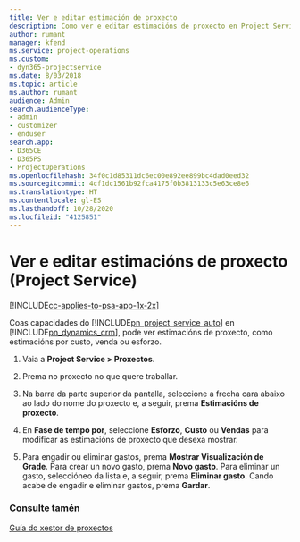 ```yaml
---
title: Ver e editar estimación de proxecto
description: Como ver e editar estimacións de proxecto en Project Service
author: rumant
manager: kfend
ms.service: project-operations
ms.custom:
- dyn365-projectservice
ms.date: 8/03/2018
ms.topic: article
ms.author: rumant
audience: Admin
search.audienceType:
- admin
- customizer
- enduser
search.app:
- D365CE
- D365PS
- ProjectOperations
ms.openlocfilehash: 34f0c1d85311dc6ec00e892ee899bc4dad0eed32
ms.sourcegitcommit: 4cf1dc1561b92fca4175f0b3813133c5e63ce8e6
ms.translationtype: HT
ms.contentlocale: gl-ES
ms.lasthandoff: 10/28/2020
ms.locfileid: "4125851"
---
```

# <a name="view-and-edit-project-estimates-project-service"></a>Ver e editar estimacións de proxecto (Project Service)

[!INCLUDE[cc-applies-to-psa-app-1x-2x](../includes/cc-applies-to-psa-app-1x-2x.md)]

Coas capacidades do [!INCLUDE[pn_project_service_auto](../includes/pn-project-service-auto.md)] en [!INCLUDE[pn_dynamics_crm](../includes/pn-dynamics-crm.md)], pode ver estimacións de proxecto, como estimacións por custo, venda ou esforzo.  
  
1.  Vaia a **Project Service > Proxectos**.  
  
2.  Prema no proxecto no que quere traballar.  
  
3.  Na barra da parte superior da pantalla, seleccione a frecha cara abaixo ao lado do nome do proxecto e, a seguir, prema **Estimacións de proxecto**.  
  
4.  En **Fase de tempo por**, seleccione **Esforzo**, **Custo** ou **Vendas** para modificar as estimacións de proxecto que desexa mostrar.  
  
5.  Para engadir ou eliminar gastos, prema **Mostrar Visualización de Grade**. Para crear un novo gasto, prema **Novo gasto**. Para eliminar un gasto, seleccióneo da lista e, a seguir, prema **Eliminar gasto**. Cando acabe de engadir e eliminar gastos, prema **Gardar**.  
  
### <a name="see-also"></a>Consulte tamén  
 [Guía do xestor de proxectos](../psa/project-manager-guide.md)
